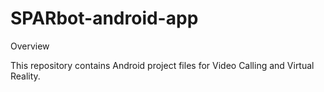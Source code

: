 # SPARbot-android-app

Overview

This repository contains Android project files for Video Calling and Virtual Reality.
